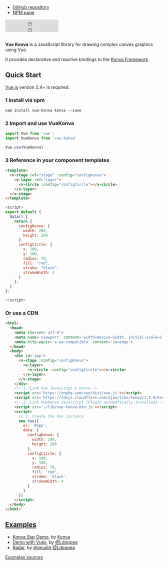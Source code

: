 - [GitHub repository](https://github.com/rafaesc/vue-konva)
- [NPM page](https://www.npmjs.com/package/vue-konva)

<div><iframe src="https://ghbtns.com/github-btn.html?user=rafaesc&repo=vue-konva&type=star&count=true"
            frameborder="0" scrolling="0" width="170px" height="20px"></iframe></div>
<div><iframe src="https://ghbtns.com/github-btn.html?user=rafaesc&repo=vue-konva&type=fork&count=true"
            frameborder="0" scrolling="0" width="170px" height="20px"></iframe></div>
<br>

**Vue Konva** is a JavaScript library for drawing complex canvas graphics using Vue.

It provides declarative and reactive bindings to the [Konva Framework](http://konvajs.github.io/).

## Quick Start

[Vue.js](https://vuejs.org) version 2.4+ is required.

### 1 Install via npm
```html
npm install vue-konva konva --save
```

### 2 Import and use VueKonva

```javascript static
import Vue from 'vue';
import VueKonva from 'vue-konva'

Vue.use(VueKonva)
```

### 3 Reference in your component templates
```html
<template>
  <v-stage ref="stage" :config="configKonva">
    <v-layer ref="layer">
      <v-circle :config="configCircle"></v-circle>
    </v-layer>
  </v-stage>
</template>
```
```javascript static
<script>
export default {
  data() {
    return {
      configKonva: {
        width: 200,
        height: 200
      },
      configCircle: {
        x: 100,
        y: 100,
        radius: 70,
        fill: "red",
        stroke: "black",
        strokeWidth: 4
      }
    };
  }
};

</script>
```

### Or use a CDN
```html
<html>
  <head>
    <meta charset='utf-8'>
    <meta name='viewport' content='width=device-width, initial-scale=1, shrink-to-fit=no'>
    <meta http-equiv='x-ua-compatible' content='ie=edge'>
  </head>
  <body>
    <div id='app'>
      <v-stage :config="configKonva">
        <v-layer>
          <v-circle :config="configCircle"></v-circle>
        </v-layer>
      </v-stage>
    </div>
    <!--1. Link Vue Javascript & Konva-->
    <script src='https://unpkg.com/vue/dist/vue.js'></script>
    <script src='https://cdnjs.cloudflare.com/ajax/libs/konva/1.7.6/konva.js'></script>
    <!--2. Link VueKonva Javascript (Plugin automatically installed)-->
    <script src='./lib/vue-konva.min.js'></script>
    <script>
      // 3. Create the Vue instance
      new Vue({
        el: '#app',
        data: {
          configKonva: {
            width: 200,
            height: 200
          },
          configCircle: {
            x: 100,
            y: 100,
            radius: 70,
            fill: 'red',
            stroke: 'black',
            strokeWidth: 4
          }
        }
      })
    </script>
  </body>
</html>
```

## [Examples](http://rafaelescala.com/vue-konva/#/)

* [Konva Star Demo](http://rafaelescala.com/vue-konva/#/stars), by [Konva](https://konvajs.github.io/docs/sandbox/Elastic_Stars.html)
* [Demo with Vuex](http://rafaelescala.com/vue-konva/#/vuex-example), by [@Ldoppea](https://github.com/Ldoppea)
* [Radar](http://rafaelescala.com/vue-konva/#/radar-demo), by [@imudin](https://github.com/imudin),[@Ldoppea](https://github.com/Ldoppea)

[Examples sources](https://github.com/rafaesc/vue-konva/tree/master/examples)
